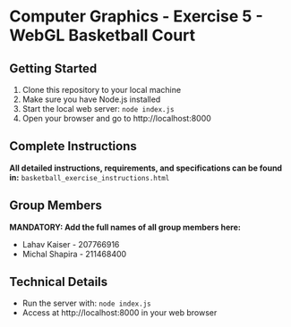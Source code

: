 # Computer Graphics - Exercise 5 - WebGL Basketball Court

## Getting Started
1. Clone this repository to your local machine
2. Make sure you have Node.js installed
3. Start the local web server: `node index.js`
4. Open your browser and go to http://localhost:8000

## Complete Instructions
**All detailed instructions, requirements, and specifications can be found in:**
`basketball_exercise_instructions.html`

## Group Members
**MANDATORY: Add the full names of all group members here:**
- Lahav Kaiser - 207766916
- Michal Shapira - 211468400

## Technical Details
- Run the server with: `node index.js`
- Access at http://localhost:8000 in your web browser

